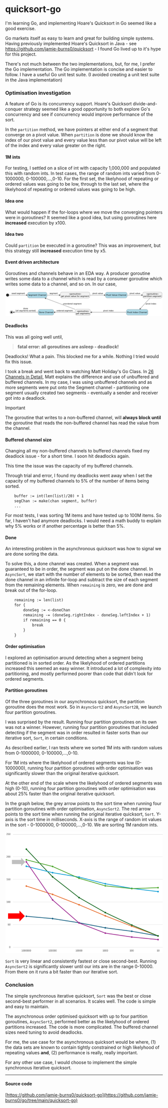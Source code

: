 # quicksort-go

I'm learning Go, and implementing Hoare's Quicksort in Go seemed like a good exercise.

Go markets itself as easy to learn and great for building simple systems. Having previously implemented Hoare's Quicksort in Java - see https://github.com/jamie-burns0/quicksort - I found Go lived up to it's hype for this project.

There's not much between the two implementations, but, for me, I prefer the Go implementation. The Go implementation is concise and easier to follow. I have a useful Go unit test suite. (I avoided creating a unit test suite in the Java implementation)

### Optimisation investigation

A feature of Go is its concurrency support. Hoare's Quicksort divide-and-conquer strategy seemed like a good opportunity to both explore Go's concurrency and see if concurrency would improve performance of the sort.

In the `partition` method, we have pointers at either end of a segment that converge on a pivot value. When `partition` is done we should know the index of our pivot value and every value less than our pivot value will be left of the index and every value greater on the right.

#### 1M ints

For testing, I settled on a slice of int with capacity 1,000,000 and populated this with random ints. In test cases, the range of random ints varied from 0-1000000, 0-100000,...,0-10. For the first set, the likelyhood of repeating or ordered values was going to be low, through to the last set, where the likelyhood of repeating or ordered values was going to be high.

#### Idea one

What would happen if the for-loops where we move the converging pointers were in goroutines? It seemed like a good idea, but using goroutines here __increased__ execution by x100.

#### Idea two

Could `partition` be executed in a goroutine? This was an improvement, but this strategy still __increased__ execution time by x5.

#### Event driven architecture

Goroutines and channels behave in an EDA way. A producer goroutine writes some data to a channel which is read by a consumer goroutine which writes some data to a channel, and so on. In our case,

![quicksort with goroutines diagram](quicksort-go-goroutines-and-channels-diagram.png)

#### Deadlocks

This was all going well until,

> __fatal error: all goroutines are asleep - deadlock!__

Deadlocks! What a pain. This blocked me for a while. Nothing I tried would fix this issue.

I took a break and went back to watching Matt Holiday's Go Class. In [26 Channels in Detail](https://youtu.be/fCkxKGd6CVQ?t=540&si=y1aHUn_Gna--r9zZ), Matt explains the difference and use of unbuffered and buffered channels. In my case, I was using unbuffered channels and as more segments were put onto the Segment channel - partitioning one segment usually created two segments - eventually a sender and receiver got into a deadlock.

> [!IMPORTANT]
> The goroutine that writes to a non-buffered channel, will __always block until__ the goroutine that reads the non-buffered channel has read the value from the channel.

#### Buffered channel size

Changing all my non-buffered channels to buffered channels fixed my deadlock issue - for a short time. I soon hit deadlocks again.

This time the issue was the capacity of my buffered channels.

Through trial and error, I found my deadlocks went away when I set the capacity of my buffered channels to 5% of the number of items being sorted.

```
	buffer := int(len(list)/20) + 1
	segChan := make(chan segment, buffer)
	...
```

For most tests, I was sorting 1M items and have tested up to 100M items. So far, I haven't had anymore deadlocks. I would need a math buddy to explain why 5% works or if another percentage is better than 5%.

#### Done

An interesting problem in the asynchronous quicksort was how to signal we are done sorting the data.

To solve this, a done channel was created. When a segment was guaranteed to be in order, the segment was put on the done channel. In `AsyncSort`, we start with the number of elements to be sorted, then read the done channel in an infinite for-loop and subtract the size of each segment from the remaining elements. When `remaining` is zero, we are done and break out of the for-loop.

```
    remaining := len(list)
	for {
		doneSeg := <-doneChan
		remaining -= (doneSeg.rightIndex - doneSeg.leftIndex + 1)
		if remaining == 0 {
			break
		}
	}
```

#### Order optimisation

I explored an optimisation around detecting when a segment being partitioned is in sorted order. As the likelyhood of ordered partitions increased this seemed an easy winner. It introduced a lot of complexity into partitioning, and mostly performed poorer than code that didn't look for ordered segments.

#### Partition goroutines

Of the three goroutines in our asynchronous quicksort, the partition goroutine does the most work. So in `AsyncSort2` and `AsyncSort2B`, we launch four partition goroutines.

I was surprised by the result. Running four partition goroutines on its own was not a winner. However, running four partition goroutines that included detecting if the segment was in order resulted in faster sorts than our iterative sort, `Sort`, in certain conditions.

As described earlier, I ran tests where we sorted 1M ints with random values from 0-1000000, 0-100000,...,0-10.

For 1M ints where the likelyhood of ordered segments was low (0-1000000), running four partition goroutines with order optimisation was significantly slower than the original iterative quicksort.

At the other end of the scale where the likelyhood of ordered segments was high (0-10), running four partition goroutines with order optimisation was about 25% faster than the original iterative quicksort.

In the graph below, the grey arrow points to the sort time when running four partition goroutines with order optimisation, `AsyncSort2`. The red arrow points to the sort time when running the original iterative quicksort, `Sort`. Y-axis is the sort time in milliseconds. X-axis is the range of random int values in the sort - 0-1000000, 0-100000,...,0-10. We are sorting 1M random ints.

![quicksort execution time graph](quicksort-execution-time-graph.png)

`Sort` is very linear and consistently fastest or close second-best. Running `AsyncSort2` is significantly slower until our ints are in the range 0-10000. From there on it runs a bit faster than our iterative sort.

### Conclusion

The simple synchronous iterative quicksort, `Sort` was the best or close second-best performer in all scenarios. It scales well. The code is simple and easy to maintain.

The asynchronous order optimised quicksort with up to four partition goroutines, `AsyncSort2`, performed better as the likelyhood of ordered partitions increased. The code is more complicated. The buffered channel sizes need tuning to avoid deadlocks.

For me, the use case for the asynchronous quicksort would be where, (1) the data sets are known to contain tightly constrained or high likelyhood of repeating values __and__, (2) performance is really, really important.

For any other use case, I would choose to implement the simple synchronous iterative quicksort.

___
#### Source code
[https://github.com/jamie-burns0/quicksort-go](https://github.com/jamie-burns0/go/tree/main/quicksort-go)
